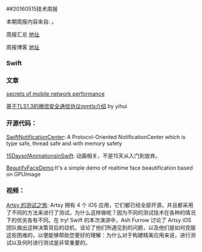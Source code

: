 
##20160515技术周报

本期周报内容来自: 。

周报汇总 [地址](https://github.com/BaiduHiDeviOS/iOS-Tech-Weekly)

周报博客 [地址](http://baiduhidevios.github.io/)

### Swift


### 文章

[secrets of mobile network performance](http://aosabook.org/en/posa/secrets-of-mobile-network-performance.html)

[基于TLS1.3的微信安全通信协议mmtls介绍](http://mp.weixin.qq.com/s?__biz=MzAwNDY1ODY2OQ==&mid=2649286266&idx=1&sn=f5d049033e251cccc22e163532355ddf&scene=0#wechat_redirect) by yihui


### 开源代码：
[SwiftNotificationCenter](https://github.com/100mango/SwiftNotificationCenter): A Protocol-Oriented NotificationCenter which is type safe, thread safe and with memory safety

[15DaysofAnimationsinSwift](https://github.com/larrynatalicio/15DaysofAnimationsinSwift): 动画相关，不是15天从入门到放弃。


[BeautifyFaceDemo](https://github.com/Guikunzhi/BeautifyFaceDemo):It's a simple demo of realtime face beautification based on GPUImage


### 视频：

[Artsy 的测试之旅](https://realm.io/cn/news/tryswift-ash-furrow-artsy-testing-tour/): Artsy 拥有 4 个 iOS 应用，它们都已经全部开源，并且都采用了不同的方法来进行了测试。为什么这样做呢？因为不同的测试技术在各种的情况下的优劣各有不同。在 try! Swift 的本次演讲中，Ash Furrow 讨论了 Artsy iOS 团队做出这种决策背后的动机，谈论了他们所遇见到的问题，以及他们是如何克服这些困难的，以便能够帮助您更好的理解：为什么对于构建精美应用来说，进行测试以及何时进行测试是非常重要的。


